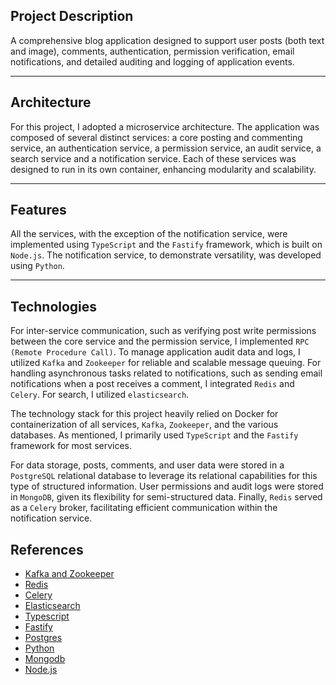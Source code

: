 ## Project Description
A comprehensive blog application designed to support user posts (both text and image), comments, authentication, permission verification, email notifications, and detailed auditing and logging of application events.

---

## Architecture
For this project, I adopted a microservice architecture. The application was composed of several distinct services: a core posting and commenting service, an authentication service, a permission service, an audit service, a search service and a notification service. Each of these services was designed to run in its own container, enhancing modularity and scalability.

---

## Features
All the services, with the exception of the notification service, were implemented using `TypeScript` and the `Fastify` framework, which is built on `Node.js`. The notification service, to demonstrate versatility, was developed using `Python`.

---

## Technologies
For inter-service communication, such as verifying post write permissions between the core service and the permission service, I implemented `RPC (Remote Procedure Call)`. To manage application audit data and logs, I utilized `Kafka` and `Zookeeper` for reliable and scalable message queuing. For handling asynchronous tasks related to notifications, such as sending email notifications when a post receives a comment, I integrated `Redis` and `Celery`. For search, I utilized `elasticsearch`.

The technology stack for this project heavily relied on Docker for containerization of all services, `Kafka`, `Zookeeper`, and the various databases. As mentioned, I primarily used `TypeScript` and the `Fastify` framework for most services.

For data storage, posts, comments, and user data were stored in a `PostgreSQL` relational database to leverage its relational capabilities for this type of structured information. User permissions and audit logs were stored in `MongoDB`, given its flexibility for semi-structured data. Finally, `Redis` served as a `Celery` broker, facilitating efficient communication within the notification service. 

## References
- [Kafka and Zookeeper](https://kafka.apache.org/intro)
- [Redis](https://redis.io/docs/latest/)
- [Celery](https://docs.celeryq.dev/en/stable/)
- [Elasticsearch](https://www.elastic.co/docs/get-started/)
- [Typescript](https://www.typescriptlang.org/docs/)
- [Fastify](https://fastify.dev/docs/latest/)
- [Postgres](https://www.postgresql.org/docs/current/index.html)
- [Python](https://www.python.org/doc/)
- [Mongodb](https://www.mongodb.com/docs/guides/crud/install/)
- [Node.js](https://nodejs.org/docs/latest/api/)